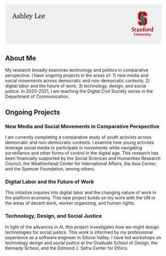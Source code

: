 <html>
    <img src="logo3.png"/>

<body>
  <h2>About Me</h2>
  <p>My research broadly examines technology and politics in comparative perspective. I have ongoing projects in the areas of: 1) new media and social movements across democratic and non-democratic contexts; 2) digital labor and the future of work; 3) technology, design, and social justice. In 2020-2021, I am teaching the Digital Civil Society series in the Department of Communication. </p>

<h2>Ongoing Projects</h2>
<p><h3>New Media and Social Movements in Comparative Perspective</h3>
  I am currently completing a comparative study of youth activists across democratic and non-democratic contexts. I examine how young activists leverage social media to participate in movements while navigating surveillance and other forms of control in the digital age. This research has been financially supported by the Social Sciences and Humanities Research Council, the Weatherhead Center for International Affairs, the Asia Center, and the Spencer Foundation, among others. 
  
  <h3>Digital Labor and the Future of Work</h3>
  This initiative inquires into digital labor and the changing nature of work in the platform economy. This new project builds on my work with the UN in the areas of decent work, worker organizing, and human rights. 

  <h3>Technology, Design, and Social Justice</h3>
  
  In light of the advances in AI, this project investigates how we might design technologies for social justice. This work is informed by my professional experience as a software engineer in Silicon Valley. I have led workshops on technology design and social justice at the Graduate School of Design, the Kennedy School, and the Edmond J. Safra Center for Ethics. 
    
  </p>
  </body>

</html>
